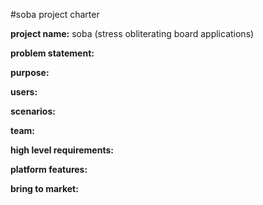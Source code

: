 #soba project charter

**project name:** soba (stress obliterating board applications)

**problem statement:**

**purpose:**

**users:**

**scenarios:**

**team:**

**high level requirements:**

**platform features:**

**bring to market:**
